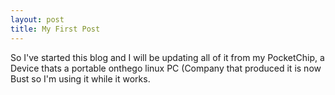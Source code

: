 ```yaml
---
layout: post
title: My First Post
---
```


So I've started this blog and I will be updating all of it from my PocketChip, a Device thats a portable onthego linux PC (Company that produced it is now Bust so I'm using it while it works.

